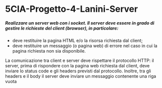 # 5CIA-Progetto-4-Lanini-Server

##### Realizzare un server web con i socket. Il server deve essere in grado di gestire le richieste del client (browser), in particolare:

- deve restituire la pagina HTML e/o la risorsa richiesta dal client;
- deve restituire un messaggio (o pagina web) di errore nel caso in cui la pagina richiesta non sia disponibile.

La comunicazione tra client e server deve rispettare il protocollo HTTP: il server, prima di rispondere con la pagina web richiesta dal client, deve inviare lo status code e gli headers previsti dal protocollo. Inoltre, tra gli headers e il body il server deve inviare un messaggio contenente una riga vuota
